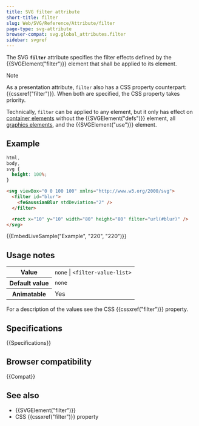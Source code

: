 ```yaml
---
title: SVG filter attribute
short-title: filter
slug: Web/SVG/Reference/Attribute/filter
page-type: svg-attribute
browser-compat: svg.global_attributes.filter
sidebar: svgref
---
```


The SVG **`filter`** attribute specifies the filter effects defined by the {{SVGElement("filter")}} element that shall be applied to its element.

> [!NOTE]
> As a presentation attribute, `filter` also has a CSS property counterpart: {{cssxref("filter")}}. When both are specified, the CSS property takes priority.

Technically, `filter` can be applied to any element, but it only has effect on [container elements](/en-US/docs/Web/SVG/Reference/Element#container_elements) without the {{SVGElement("defs")}} element, all [graphics elements](/en-US/docs/Web/SVG/Reference/Element#graphics_elements), and the {{SVGElement("use")}} element.

## Example

```css hidden
html,
body,
svg {
  height: 100%;
}
```

```html
<svg viewBox="0 0 100 100" xmlns="http://www.w3.org/2000/svg">
  <filter id="blur">
    <feGaussianBlur stdDeviation="2" />
  </filter>

  <rect x="10" y="10" width="80" height="80" filter="url(#blur)" />
</svg>
```

{{EmbedLiveSample("Example", "220", "220")}}

## Usage notes

<table class="properties">
  <tbody>
    <tr>
      <th scope="row">Value</th>
      <td>
        <code>none</code>
        <a
          href="/en-US/docs/Web/CSS/CSS_Values_and_Units/Value_definition_syntax#single_bar"
          title="Single bar: exactly one of the entities must be present"
          >|</a
        >
        <code>&#x3C;filter-value-list></code>
      </td>
    </tr>
    <tr>
      <th scope="row">Default value</th>
      <td><code>none</code></td>
    </tr>
    <tr>
      <th scope="row">Animatable</th>
      <td>Yes</td>
    </tr>
  </tbody>
</table>

For a description of the values see the CSS {{cssxref("filter")}} property.

## Specifications

{{Specifications}}

## Browser compatibility

{{Compat}}

## See also

- {{SVGElement("filter")}}
- CSS {{cssxref("filter")}} property
